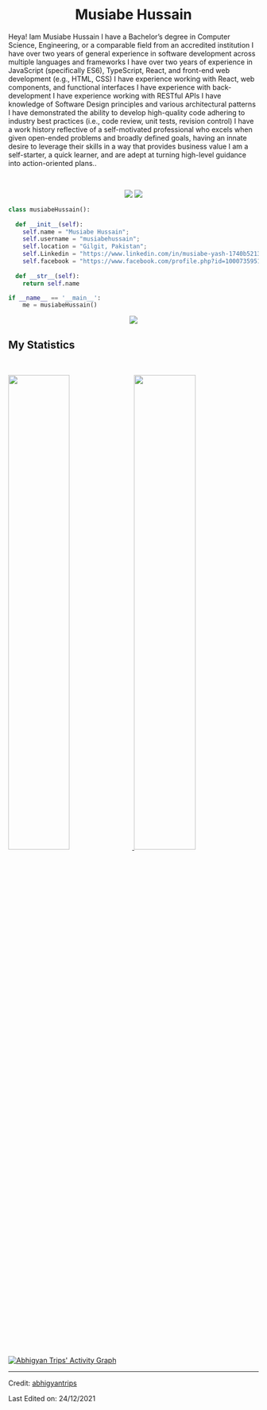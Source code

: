 <h1 align="center">
  <b>Musiabe Hussain</b>
</h1>

Heya! Iam Musiabe Hussain
I  have a Bachelor’s degree in Computer Science, Engineering, or a comparable field from an accredited institution
I have  over two  years of general experience in software development across multiple languages and frameworks
I have over two years of experience in JavaScript (specifically ES6), TypeScript, React, and front-end web development (e.g., HTML, CSS) 
I have experience working with React, web components, and functional interfaces
I have  experience with back-development 
I have experience working with RESTful APIs
I have knowledge of Software Design principles and various architectural patterns
I have demonstrated the ability to develop high-quality code adhering to industry best practices (i.e., code review, unit tests, revision control)
I have a work history reflective of a self-motivated professional who excels when given open-ended problems and broadly defined goals, having an innate desire to leverage their skills in a way that provides business value
I am  a self-starter, a quick learner, and are adept at turning high-level guidance into action-oriented plans..

<br>

<p>
<div align="center">
  <img src="https://img.shields.io/badge/-HTML-c58545?style=for-the-badge&logo=html5&logoColor=c58545&labelColor=282828">
  <img src="https://img.shields.io/badge/-CSS-d1a01f?style=for-the-badge&logo=css3&logoColor=d1a01f&labelColor=282828">
</div>
</p>

```python
class musiabeHussain():
    
  def __init__(self):
    self.name = "Musiabe Hussain";
    self.username = "musiabehussain";
    self.location = "Gilgit, Pakistan";
    self.Linkedin = "https://www.linkedin.com/in/musiabe-yash-1740b5213/";
    self.facebook = "https://www.facebook.com/profile.php?id=100073595108212";
  
  def __str__(self):
    return self.name

if __name__ == '__main__':
    me = musiabeHussain()
```

<div align="center">
  <a href="https://open.spotify.com/user/6s6pbtefezpookh8gwnkko15v">
    <img src="https://readme-spotify-tingz.vercel.app/api/now-playing">
  </a>
</div>

<!--
<div align="center">
  <a href="https://open.spotify.com/user/6s6pbtefezpookh8gwnkko15v">
    <img src="https://spotify-readme-theta-virid.vercel.app/api?scan=true&theme=dark" width="240px">
  </a>
</div>
-->

## My Statistics

<br/>
<p align="left">
  <a href="https://abhigyantrips.dev/">
  <img width="49.5%" src="https://github-readme-stats.vercel.app/api?username=abhigyantrips&show_icons=true&theme=gruvbox&hide_border=true" />
    <img width="49.5%" src="https://github-readme-streak-stats.herokuapp.com/?user=abhigyantrips&theme=gruvbox&hide_border=true" />
  </a>
</p>
<br>

[![Abhigyan Trips' Activity Graph](https://activity-graph.herokuapp.com/graph?username=abhigyantrips&custom_title=Abhigyan%20Trips's%20Contribution%20Graph&theme=gruvbox&bg_color=282828&hide_border=true&line=d1a01f&point=c58545)](https://abhigyantrips.dev)

------

Credit: [abhigyantrips](https://github.com/abhigyantrips)

Last Edited on: 24/12/2021
